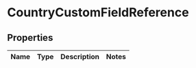 
# CountryCustomFieldReference

## Properties
Name | Type | Description | Notes
------------ | ------------- | ------------- | -------------




